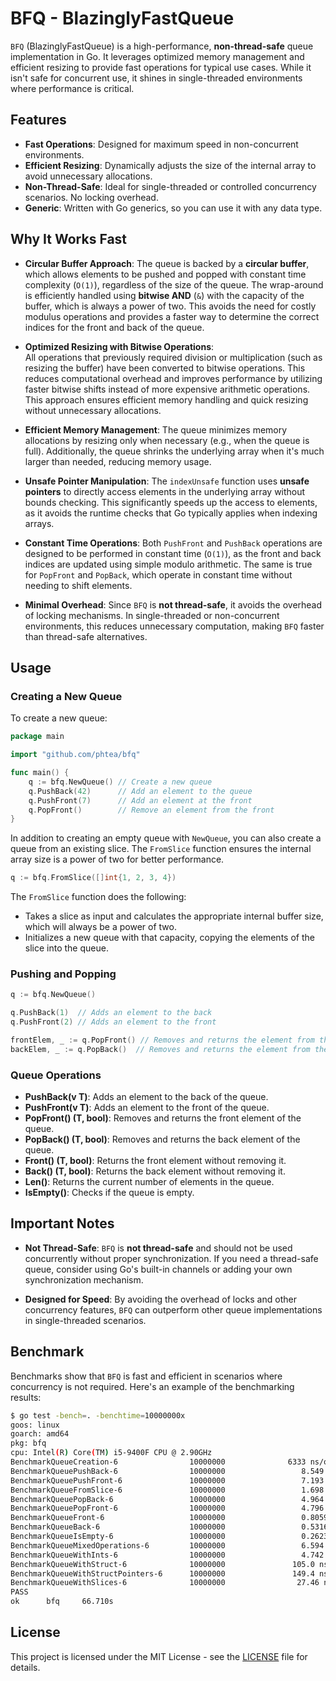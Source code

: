 # BFQ - BlazinglyFastQueue

`BFQ` (BlazinglyFastQueue) is a high-performance, **non-thread-safe** queue implementation in Go. It leverages optimized memory management and efficient resizing to provide fast operations for typical use cases. While it isn't safe for concurrent use, it shines in single-threaded environments where performance is critical.

## Features

- **Fast Operations**: Designed for maximum speed in non-concurrent environments.
- **Efficient Resizing**: Dynamically adjusts the size of the internal array to avoid unnecessary allocations.
- **Non-Thread-Safe**: Ideal for single-threaded or controlled concurrency scenarios. No locking overhead.
- **Generic**: Written with Go generics, so you can use it with any data type.

## Why It Works Fast

- **Circular Buffer Approach**: 
   The queue is backed by a **circular buffer**, which allows elements to be pushed and popped with constant time complexity (`O(1)`), regardless of the size of the queue. The wrap-around is efficiently handled using **bitwise AND** (`&`) with the capacity of the buffer, which is always a power of two. This avoids the need for costly modulus operations and provides a faster way to determine the correct indices for the front and back of the queue.

- **Optimized Resizing with Bitwise Operations**:  
   All operations that previously required division or multiplication (such as resizing the buffer) have been converted to bitwise operations. This reduces computational overhead and improves performance by utilizing faster bitwise shifts instead of more expensive arithmetic operations. This approach ensures efficient memory handling and quick resizing without unnecessary allocations.

- **Efficient Memory Management**:
   The queue minimizes memory allocations by resizing only when necessary (e.g., when the queue is full). Additionally, the queue shrinks the underlying array when it's much larger than needed, reducing memory usage.

- **Unsafe Pointer Manipulation**:
   The `indexUnsafe` function uses **unsafe pointers** to directly access elements in the underlying array without bounds checking. This significantly speeds up the access to elements, as it avoids the runtime checks that Go typically applies when indexing arrays.

- **Constant Time Operations**:
   Both `PushFront` and `PushBack` operations are designed to be performed in constant time (`O(1)`), as the front and back indices are updated using simple modulo arithmetic. The same is true for `PopFront` and `PopBack`, which operate in constant time without needing to shift elements.

- **Minimal Overhead**:
   Since `BFQ` is **not thread-safe**, it avoids the overhead of locking mechanisms. In single-threaded or non-concurrent environments, this reduces unnecessary computation, making `BFQ` faster than thread-safe alternatives.

## Usage

### Creating a New Queue

To create a new queue:

```go
package main

import "github.com/phtea/bfq"

func main() {
    q := bfq.NewQueue() // Create a new queue
    q.PushBack(42)      // Add an element to the queue
    q.PushFront(7)      // Add an element at the front
    q.PopFront()        // Remove an element from the front
}
```

In addition to creating an empty queue with `NewQueue`, you can also create a queue from an existing slice. The `FromSlice` function ensures the internal array size is a power of two for better performance. 

```go
q := bfq.FromSlice([]int{1, 2, 3, 4})
```

The `FromSlice` function does the following:
- Takes a slice as input and calculates the appropriate internal buffer size, which will always be a power of two.
- Initializes a new queue with that capacity, copying the elements of the slice into the queue.

### Pushing and Popping

```go
q := bfq.NewQueue()

q.PushBack(1)  // Adds an element to the back
q.PushFront(2) // Adds an element to the front

frontElem, _ := q.PopFront() // Removes and returns the element from the front
backElem, _ := q.PopBack()  // Removes and returns the element from the back
```

### Queue Operations

- **PushBack(v T)**: Adds an element to the back of the queue.
- **PushFront(v T)**: Adds an element to the front of the queue.
- **PopFront() (T, bool)**: Removes and returns the front element of the queue.
- **PopBack() (T, bool)**: Removes and returns the back element of the queue.
- **Front() (T, bool)**: Returns the front element without removing it.
- **Back() (T, bool)**: Returns the back element without removing it.
- **Len()**: Returns the current number of elements in the queue.
- **IsEmpty()**: Checks if the queue is empty.

## Important Notes

- **Not Thread-Safe**: `BFQ` is **not thread-safe** and should not be used concurrently without proper synchronization. If you need a thread-safe queue, consider using Go's built-in channels or adding your own synchronization mechanism.
  
- **Designed for Speed**: By avoiding the overhead of locks and other concurrency features, `BFQ` can outperform other queue implementations in single-threaded scenarios.

## Benchmark

Benchmarks show that `BFQ` is fast and efficient in scenarios where concurrency is not required. Here's an example of the benchmarking results:

```bash
$ go test -bench=. -benchtime=10000000x
goos: linux
goarch: amd64
pkg: bfq
cpu: Intel(R) Core(TM) i5-9400F CPU @ 2.90GHz
BenchmarkQueueCreation-6                10000000              6333 ns/op           16256 B/op          7 allocs/op
BenchmarkQueuePushBack-6                10000000                 8.549 ns/op          26 B/op          0 allocs/op
BenchmarkQueuePushFront-6               10000000                 7.193 ns/op          26 B/op          0 allocs/op
BenchmarkQueueFromSlice-6               10000000                 1.698 ns/op          13 B/op          0 allocs/op
BenchmarkQueuePopBack-6                 10000000                 4.964 ns/op          13 B/op          0 allocs/op
BenchmarkQueuePopFront-6                10000000                 4.796 ns/op          13 B/op          0 allocs/op
BenchmarkQueueFront-6                   10000000                 0.8059 ns/op          0 B/op          0 allocs/op
BenchmarkQueueBack-6                    10000000                 0.5316 ns/op          0 B/op          0 allocs/op
BenchmarkQueueIsEmpty-6                 10000000                 0.2623 ns/op          0 B/op          0 allocs/op
BenchmarkQueueMixedOperations-6         10000000                 6.594 ns/op          13 B/op          0 allocs/op
BenchmarkQueueWithInts-6                10000000                 4.742 ns/op           0 B/op          0 allocs/op
BenchmarkQueueWithStruct-6              10000000               105.0 ns/op            24 B/op          2 allocs/op
BenchmarkQueueWithStructPointers-6      10000000               149.4 ns/op            48 B/op          3 allocs/op
BenchmarkQueueWithSlices-6              10000000                27.46 ns/op           24 B/op          1 allocs/op
PASS
ok      bfq     66.710s
```

## License

This project is licensed under the MIT License - see the [LICENSE](LICENSE) file for details.
